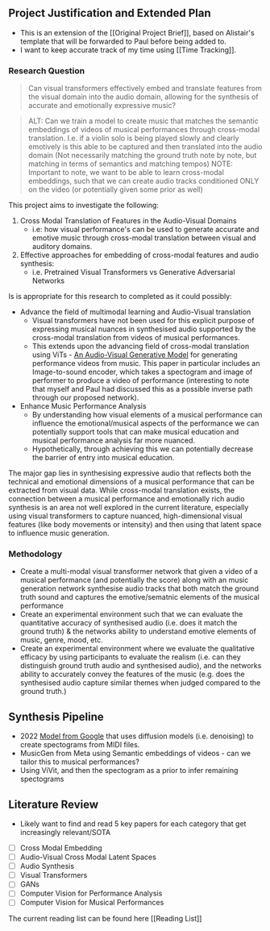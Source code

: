 ## Project Justification and Extended Plan
- This is an extension of the [[Original Project Brief]], based on Alistair's template that will be forwarded to Paul before being added to.
- I want to keep accurate track of my time using [[Time Tracking]].
### Research Question
> Can visual transformers effectively embed and translate features from the visual domain into the audio domain, allowing for the synthesis of accurate and emotionally expressive music?

> ALT: Can we train a model to create music that matches the semantic embeddings of  videos of musical performances through cross-modal translation. I.e. if a violin solo is being played slowly and clearly emotively is this able to be captured and then translated into the audio domain (Not necessarily matching the ground truth note by note, but matching in terms of semantics and matching tempos)
> NOTE: Important to note, we want to be able to learn cross-modal embeddings, such that we can create audio tracks conditioned ONLY on the video (or potentially given some prior as well)

This project aims to investigate the following:
1. Cross Modal Translation of Features in the Audio-Visual Domains
	 - i.e: how visual performance's can be used to generate accurate and emotive music through cross-modal translation between visual and auditory domains.
2.  Effective approaches for embedding of cross-modal features and audio synthesis:
	- i.e. Pretrained Visual Transformers vs Generative Adversarial Networks

Is is appropriate for this research to completed as it could possibly:
- Advance the field of multimodal learning and Audio-Visual translation
	- Visual transformers have not been used for this explicit purpose of expressing musical nuances in synthesised audio supported by the cross-modal translation from videos of musical performances.
	- This extends upon the advancing field of cross-modal translation using ViTs - [An Audio-Visual Generative Model](https://ar5iv.labs.arxiv.org/html/1704.08292) for generating performance videos from music. This paper in particular includes an Image-to-sound encoder, which takes a spectogram and image of performer to produce a video of performance (interesting to note that myself and Paul had discussed this as a possible inverse path through our proposed network).
- Enhance Music Performance Analysis
	- By understanding how visual elements of a musical performance can influence the emotional/musical aspects of the performance we can potentially support tools that can make musical education and musical performance analysis far more nuanced.
	- Hypothetically, through achieving this we can potentially decrease the barrier of entry into musical education.
	
The major gap lies in synthesising expressive audio that reflects both the technical and emotional dimensions of a musical performance that can be extracted from visual data. While cross-modal translation exists, the connection between a musical performance and emotionally rich audio synthesis is an area not well explored in the current literature, especially using visual transformers to capture nuanced, high-dimensional visual features (like body movements or intensity) and then using that latent space to influence music generation.

### Methodology
- Create a multi-modal visual transformer network that given a video of a musical performance (and potentially the score) along with an music generation network synthesise audio tracks that both match the ground truth sound and captures the emotive/sematnic elements of the musical performance
- Create an experimental environment such that we can evaluate the quantitative accuracy of synthesised audio (i.e. does it match the ground truth) & the networks ability to understand emotive elements of music, genre, mood, etc.
- Create an experimental environment where we evaluate the qualitative efficacy by using participants to evaluate the realism (i.e. can they distinguish ground truth audio and synthesised audio), and the networks ability to accurately convey the features of the music (e.g. does the synthesised audio capture similar themes when judged compared to the ground truth.)

## Synthesis Pipeline
- 2022 [Model from Google](https://colab.research.google.com/github/magenta/music-spectrogram-diffusion/blob/main/music_spectrogram_diffusion/colab/synthesize_midi.ipynb#scrollTo=pBIzsGBBmqLz) that uses diffusion models (i.e. denoising) to create spectograms from MIDI files.
- MusicGen from Meta using Semantic embeddings of videos - can we tailor this to musical performances?
- Using ViVit, and then the spectogram as a prior to infer remaining spectograms

## Literature Review
- Likely want to find and read 5 key papers for each category that get increasingly relevant/SOTA
- [ ] Cross Modal Embedding
- [ ] Audio-Visual Cross Modal Latent Spaces
- [ ] Audio Synthesis
- [ ] Visual Transformers
- [ ] GANs
- [ ] Computer Vision for Performance Analysis
- [ ] Computer Vision for Musical Performances

The current reading list can be found here [[Reading List]]